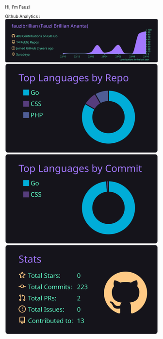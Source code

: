 Hi, I'm Fauzi

Github Analytics :
![](https://raw.githubusercontent.com/fauzibrillian/fauzibrillian/master/profile-summary-card-output/aura/0-profile-details.svg)
![](https://raw.githubusercontent.com/fauzibrillian/fauzibrillian/master/profile-summary-card-output/aura/1-repos-per-language.svg)
![](https://raw.githubusercontent.com/fauzibrillian/fauzibrillian/master/profile-summary-card-output/aura/2-most-commit-language.svg)
![](https://raw.githubusercontent.com/fauzibrillian/fauzibrillian/master/profile-summary-card-output/aura/3-stats.svg)

